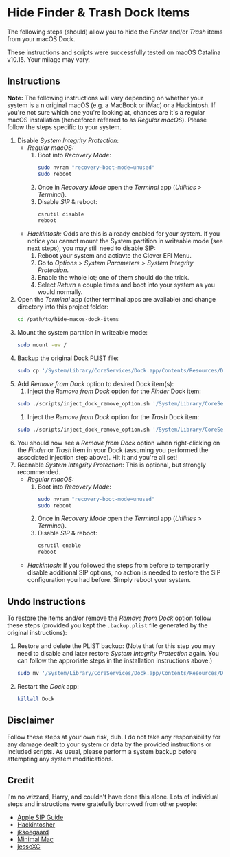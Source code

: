 # Hide Finder & Trash Dock Items

The following steps (should) allow you to hide the _Finder_ and/or _Trash_ items from your macOS Dock.

These instructions and scripts were successfully tested on macOS Catalina v10.15. Your milage may vary.

## Instructions

**Note:** The following instructions will vary depending on whether your system is a n original macOS (e.g. a MacBook or iMac) or a Hackintosh. If you're not sure which one you're looking at, chances are it's a regular macOS installation (henceforce referred to as _Regular macOS_). Please follow the steps specific to your system.

1. Disable _System Integrity Protection_:
   - _Regular macOS:_
     1. Boot into _Recovery Mode_:
        ```bash
        sudo nvram "recovery-boot-mode=unused"
        sudo reboot
        ```
     1. Once in _Recovery Mode_ open the _Terminal_ app (_Utilities > Terminal_).
     1. Disable _SIP_ & reboot:
        ```bash
        csrutil disable
        reboot
        ```
   - _Hackintosh:_
     Odds are this is already enabled for your system. If you notice you cannot mount the System partition in writeable mode (see next steps), you may still need to disable SIP:
     1. Reboot your system and actiavte the Clover EFI Menu.
     1. Go to _Options > System Parameters > System Integrity Protection_.
     1. Enable the whole lot; one of them should do the trick.
     1. Select _Return_ a couple times and boot into your system as you would normally.
1. Open the _Terminal_ app (other terminal apps are available) and change directory into this project folder:
   ```bash
   cd /path/to/hide-macos-dock-items
   ```
1. Mount the system partition in writeable mode:
   ```bash
   sudo mount -uw /
   ```
1. Backup the original Dock PLIST file:
   ```bash
   sudo cp '/System/Library/CoreServices/Dock.app/Contents/Resources/DockMenus.plist' '/System/Library/CoreServices/Dock.app/Contents/Resources/DockMenus.backup.plist'
   ```
1. Add _Remove from Dock_ option to desired Dock item(s):
   1. Inject the _Remove from Dock_ option for the _Finder_ Dock item:
   ```bash
   sudo ./scripts/inject_dock_remove_option.sh '/System/Library/CoreServices/Dock.app/Contents/Resources/DockMenus.plist' 'finder-running'
   ```
   1. Inject the _Remove from Dock_ option for the _Trash_ Dock item:
   ```bash
   sudo ./scripts/inject_dock_remove_option.sh '/System/Library/CoreServices/Dock.app/Contents/Resources/DockMenus.plist' 'trash'
   ```
1. You should now see a _Remove from Dock_ option when right-clicking on the _Finder_ or _Trash_ item in your Dock (assuming you performed the associated injection step above). Hit it and you're all set!
1. Reenable _System Integrity Protection_:
   This is optional, but strongly recommended.
   - _Regular macOS:_
     1. Boot into _Recovery Mode_:
        ```bash
        sudo nvram "recovery-boot-mode=unused"
        sudo reboot
        ```
     1. Once in _Recovery Mode_ open the _Terminal_ app (_Utilities > Terminal_).
     1. Disable _SIP_ & reboot:
        ```bash
        csrutil enable
        reboot
        ```
   - _Hackintosh:_
     If you followed the steps from before to temporarily disable additional SIP options, no action is needed to restore the SIP configuration you had before. Simply reboot your system.

## Undo Instructions

To restore the items and/or remove the _Remove from Dock_ option follow these steps (provided you kept the `.backup.plist` file generated by the original instructions):

1. Restore and delete the PLIST backup:
   (Note that for this step you may need to disable and later restore _System Integrity Protection_ again. You can follow the approriate steps in the installation instructions above.)
   ```bash
   sudo mv '/System/Library/CoreServices/Dock.app/Contents/Resources/DockMenus.backup.plist' '/System/Library/CoreServices/Dock.app/Contents/Resources/DockMenus.plist'
   ```
1. Restart the _Dock_ app:
   ```bash
   killall Dock
   ```

## Disclaimer

Follow these steps at your own risk, duh. I do not take any responsibility for any damage dealt to your system or data by the provided instructions or included scripts. As usual, please perform a system backup before attempting any system modifications.

## Credit

I'm no wizzard, Harry, and couldn't have done this alone. Lots of individual steps and instructions were gratefully borrowed from other people:
- [Apple SIP Guide](https://developer.apple.com/library/archive/documentation/Security/Conceptual/System_Integrity_Protection_Guide/ConfiguringSystemIntegrityProtection/ConfiguringSystemIntegrityProtection.html#//apple_ref/doc/uid/TP40016462-CH5-SW1)
- [Hackintosher](https://hackintosher.com/forums/thread/enable-disable-system-integrity-protection-sip-on-a-hackintosh.53/)
- [jksoegaard](https://apple.stackexchange.com/a/367367)
- [Minimal Mac](https://discussions.apple.com/thread/6638249?answerId=26984634022#26984634022)
- [jesscXC](https://github.com/jesscXC/hide-finder-trash-dock-icons)
